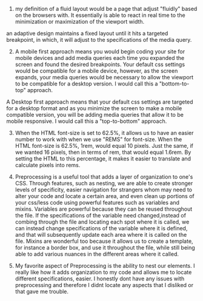 
1) my definition of a fluid layout would be a page that adjust "fluidly" based on the browsers with. It essentially is able to react in real time to the minimization or maximization of the viewport width. 

  an adaptive design maintains a fixed layout until it hits a targeted breakpoint, in which, it will adjust to the specifications of the media query. 




2. A mobile first approach means you would begin coding your site for mobile devices and add media queries each time you expanded the screen and found the desired breakpoints. Your default css settings would be compatible for a mobile device, however, as the screen expands, your media queries would be necessary to allow the viewport to be compatible for a desktop version. I would call this a "bottom-to-top" approach. 

A Desktop first approach means that your default css settings are targeted for a desktop format and as you minimize the screen to make a mobile compatible version, you will be adding media queries that allow it to be mobile responsive. I would call this a "top-to-bottom" approach.


3. When the HTML font-size is set to 62.5%, it allows us to have an easier number to work with when we use "REMS" for font-size. When the HTML font-size is 62.5%, 1rem, would equal 10 pixels. Just the  same, if we wanted 16 pixels, then in terms of rem, that would equal 1.6rem. By setting the HTML to this percentage, it makes it easier to translate and calculate pixels into rems. 

4. Preprocessing is a useful tool that adds a layer of organization to one's CSS. Through features, such as nesting, we are able to create stronger levels of specificity, easier navigation for strangers whom may need to alter your code and locate a certain area, and even clean up portions of your css/less code using powerful features such as variables and mixins. Variables are powerful because they can be reused throughout the file. If the specifications of the variable need changed,instead of combing through the file and locating each spot where it is called, we can instead change specifications of the variable where it is defined, and that will subsequently update each area where it is called on the file. Mixins are wonderful too because it allows us to create a template, for instance a border box, and use it throughout the file, while still being able to add various nuances in the different areas where it called. 

5. My favorite aspect of Preprocessing is the ability to nest our elements. I really like how it adds organization to my code and allows me to locate different specifications, easier. I honestly dont have any issues with preprocessing and therefore I didnt locate any aspects that I disliked or that gave me trouble. 